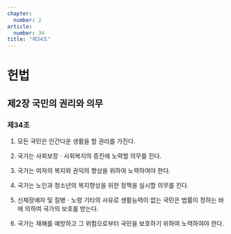 ```yaml
---
chapter:
  number: 2
article:
  number: 34
title: "제34조"
---
```

# 헌법

## 제2장 국민의 권리와 의무

### 제34조

1. 모든 국민은 인간다운 생활을 할 권리를 가진다.

2. 국가는 사회보장ㆍ사회복지의 증진에 노력할 의무를 진다.

3. 국가는 여자의 복지와 권익의 향상을 위하여 노력하여야 한다.

4. 국가는 노인과 청소년의 복지향상을 위한 정책을 실시할 의무를 진다.

5. 신체장애자 및 질병ㆍ노령 기타의 사유로 생활능력이 없는 국민은 법률이 정하는 바에 의하여 국가의 보호를 받는다.

6. 국가는 재해를 예방하고 그 위험으로부터 국민을 보호하기 위하여 노력하여야 한다.
